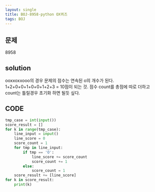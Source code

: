 ```yaml
---
layout: single
title: BOJ-8958-python OX퀴즈
tags: BOJ
---
```


## 문제  
8958

## solution  
ooxxoxxooo의 경우 문제의 점수는 연속된 o의 개수가 된다. 1+2+0+0+1+0+0+1+2+3 = 10점이 되는 것.
점수 count를 총점에 따로 더하고 count는 틀릴경우 초기화 하면 될듯 싶다.

## CODE  

```python
tmp_case = int(input())
score_result = []
for k in range(tmp_case):
    line_input = input()
    line_score = 0
    score_count = 1
    for tmp in line_input:
        if tmp == 'O':
            line_score += score_count
            score_count += 1
        else:
            score_count = 1
    score_result += [line_score]
for k in score_result:
    print(k)
```
    
